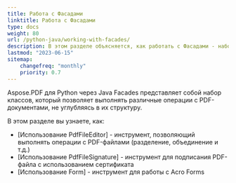 ```yaml
---
title: Работа с Фасадами
linktitle: Работа с Фасадами
type: docs
weight: 80
url: /python-java/working-with-facades/
description: В этом разделе объясняется, как работать с Фасадами - набором инструментов для популярных операций с PDF.
lastmod: "2023-06-15"
sitemap:
    changefreq: "monthly"
    priority: 0.7
---
```


Aspose.PDF для Python через Java Facades представляет собой набор классов, который позволяет выполнять различные операции с PDF-документами, не углубляясь в их структуру.

В этом разделе вы узнаете, как:

- [Использование PdfFileEditor] - инструмент, позволяющий выполнять операции с PDF-файлами (разделение, объединение и т.д.)
- [Использование PdfFileSignature] - инструмент для подписания PDF-файла с использованием сертификата
- [Использование Form] - инструмент для работы с Acro Forms